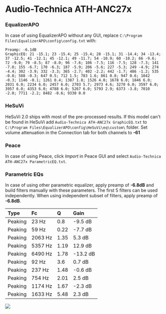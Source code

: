 # Audio-Technica ATH-ANC27x

### EqualizerAPO
In case of using EqualizerAPO without any GUI, replace `C:\Program Files\EqualizerAPO\config\config.txt`
with:
```
Preamp: -6.1dB
GraphicEQ: 21 -15.1; 23 -15.4; 25 -15.4; 28 -15.1; 31 -14.4; 34 -13.4; 37 -12.5; 41 -12.1; 45 -12.1; 49 -11.7; 54 -10.9; 60 -10.2; 66 -9.6; 72 -9.0; 79 -8.5; 87 -8.0; 96 -7.6; 106 -7.5; 116 -7.5; 128 -7.3; 141 -7.0; 155 -6.7; 170 -6.3; 187 -5.9; 206 -5.6; 227 -5.3; 249 -4.9; 274 -4.4; 302 -3.9; 332 -3.3; 365 -2.7; 402 -2.2; 442 -1.7; 486 -1.2; 535 -0.8; 588 -0.3; 647 0.5; 712 1.5; 783 1.6; 861 0.8; 947 0.6; 1042 -0.3; 1146 -0.1; 1261 0.4; 1387 1.8; 1526 4.0; 1678 6.0; 1846 6.0; 2031 6.0; 2234 6.0; 2457 6.0; 2703 5.7; 2973 4.6; 3270 6.0; 3597 6.0; 3957 6.0; 4353 6.0; 4788 6.0; 5267 6.0; 5793 2.9; 6373 -3.8; 7010 -2.0; 7711 -2.2; 8482 -0.6; 9330 0.0
```

### HeSuVi
HeSuVi 2.0 ships with most of the pre-processed results. If this model can't be found in HeSuVi add
`Audio-Technica ATH-ANC27x GraphicEQ.txt` to `C:\Program Files\EqualizerAPO\config\HeSuVi\eq\custom\` folder.
Set volume attenuation in the Connection tab for both channels to **-61**

### Peace
In case of using Peace, click *Import* in Peace GUI and select `Audio-Technica ATH-ANC27x ParametricEQ.txt`.

### Parametric EQs
In case of using other parametric equalizer, apply preamp of **-6.8dB** and build filters manually
with these parameters. The first 5 filters can be used independently.
When using independent subset of filters, apply preamp of **-6.8dB**.

| Type    | Fc      |    Q | Gain     |
|:--------|:--------|:-----|:---------|
| Peaking | 23 Hz   | 0.8  | -9.5 dB  |
| Peaking | 59 Hz   | 0.22 | -7.7 dB  |
| Peaking | 2063 Hz | 1.35 | 5.3 dB   |
| Peaking | 5357 Hz | 1.19 | 12.9 dB  |
| Peaking | 6490 Hz | 1.78 | -13.2 dB |
| Peaking | 92 Hz   | 3.6  | 0.7 dB   |
| Peaking | 237 Hz  | 1.48 | -0.6 dB  |
| Peaking | 754 Hz  | 2.01 | 2.5 dB   |
| Peaking | 1174 Hz | 1.67 | -2.3 dB  |
| Peaking | 1633 Hz | 5.48 | 2.3 dB   |

![](https://raw.githubusercontent.com/jaakkopasanen/AutoEq/master/results/rtings/sbaf-serious/Audio-Technica%20ATH-ANC27x/Audio-Technica%20ATH-ANC27x.png)